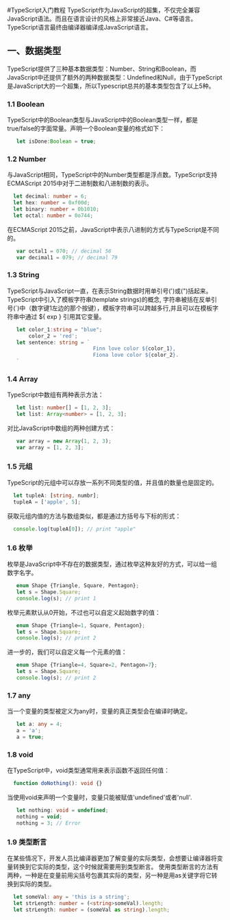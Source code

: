 #TypeScript入门教程
  TypeScript作为JavaScript的超集，不仅完全兼容JavaScript语法。而且在语言设计的风格上非常接近Java、C#等语言。TypeScript语言最终由编译器编译成JavaScript语言。
  
## 一、数据类型
  TypeScript提供了三种基本数据类型：Number、String和Boolean，而JavaScript中还提供了额外的两种数据类型：Undefined和Null，由于TypeScript是JavaScript大的一个超集，所以Typescript总共的基本类型包含了以上5种。
  
### 1.1 Boolean
  TypeScript中的Boolean类型与JavaScript中的Boolean类型一样，都是true/false的字面常量。声明一个Boolean变量的格式如下：
```TypeScript
   let isDone:Boolean = true;
```

### 1.2 Number
  与JavaScript相同，TypeScript中的Number类型都是浮点数。TypeScript支持ECMAScript 2015中对于二进制数和八进制数的表示。
```TypeScript
  let decimal: number = 6;
  let hex: number = 0xf00d;
  let binary: number = 0b1010;
  let octal: number = 0o744;
```
  在ECMAScript 2015之前，JavaScript中表示八进制的方式与TypeScript是不同的。
```JavaScript
   var octal1 = 070; // decimal 56
   var decimal1 = 079; // decimal 79
```
### 1.3 String
  TypeScript与JavaScript一直，在表示String数据时用单引号(')或(")括起来。
  TypeScript中引入了模板字符串(template strings)的概念,
  字符串被括在反单引号(`)中（数字键1左边的那个按键），模板字符串可以跨越多行,并且可以在模板字符串中通过 ${ exp } 引用其它变量。
```TypeScript
   let color_1:string = "blue"; 
       color_2 = 'red';
   let sentence: string = `
                            Finn love color ${color_1}, 
                            Fiona love color ${color_2}.
   `
```

### 1.4 Array
 TypeScript中数组有两种表示方法：
 ```TypeScript
    let list: number[] = [1, 2, 3];
    let list: Array<number> = [1, 2, 3];
 ```
 对比JavaScript中数组的两种创建方式：
 ```JavaScript
    var array = new Array(1, 2, 3);
    var array = [1, 2, 3];
 ```
 
 ### 1.5 元组
 TypeScript的元组中可以存放一系列不同类型的值，并且值的数量也是固定的。
 ```TypeScript
   let tupleA: [string, numbr];
   tupleA = ['apple', 5];
 ```
 获取元组内值的方法与数组类似，都是通过方括号与下标的形式：
 ```TypeScript
   console.log(tupleA[0]); // print "apple"
 ```
 
  ### 1.6 枚举
  枚举是JavaScript中不存在的数据类型，通过枚举这种友好的方式，可以给一组数字名字。
  ```TypeScript
     enum Shape {Triangle, Square, Pentagon};
     let s = Shape.Square;
     console.log(s); // print 1
  ```
  枚举元素默认从0开始，不过也可以自定义起始数字的值：
  ```TypeScript
     enum Shape {Triangle=1, Square, Pentagon};
     let s = Shape.Square;
     console.log(s); // print 2
  ```
  进一步的，我们可以自定义每一个元素的值：
  ```TypeScript
     enum Shape {Triangle=4, Square=2, Pentagon=7};
     let s = Shape.Square;
     console.log(s); // print 2
  ```
  
  ### 1.7 any
  当一个变量的类型被定义为any时，变量的真正类型会在编译时确定。
  ```TypeScript
     let a: any = 4;
     a = 'a';
     a = true;
  ```
  
  ### 1.8 void
  在TypeScript中，void类型通常用来表示函数不返回任何值：
  ```TypeScript
    function doNothing(): void {}
  ```
  当使用void来声明一个变量时，变量只能被赋值'undefined'或者'null'.
  ```TypeScript
     let nothing: void = undefined;
     nothing = void;
     nothing = 3; // Error
  ```
  
  ### 1.9 类型断言
  在某些情况下，开发人员比编译器更加了解变量的实际类型，会想要让编译器将变量转换到它实际的类型，这个时候就需要用到类型断言。
  使用类型断言的方法有两种，一种是在变量前用尖括号包裹其实际的类型，另一种是用as关键字将它转换到实际的类型。
  ```TypeScript
    let someVal: any = 'this is a string';
    let strLength: number = (<string>someVal).length;
    let strLength: number = (someVal as string).length; 
  ```